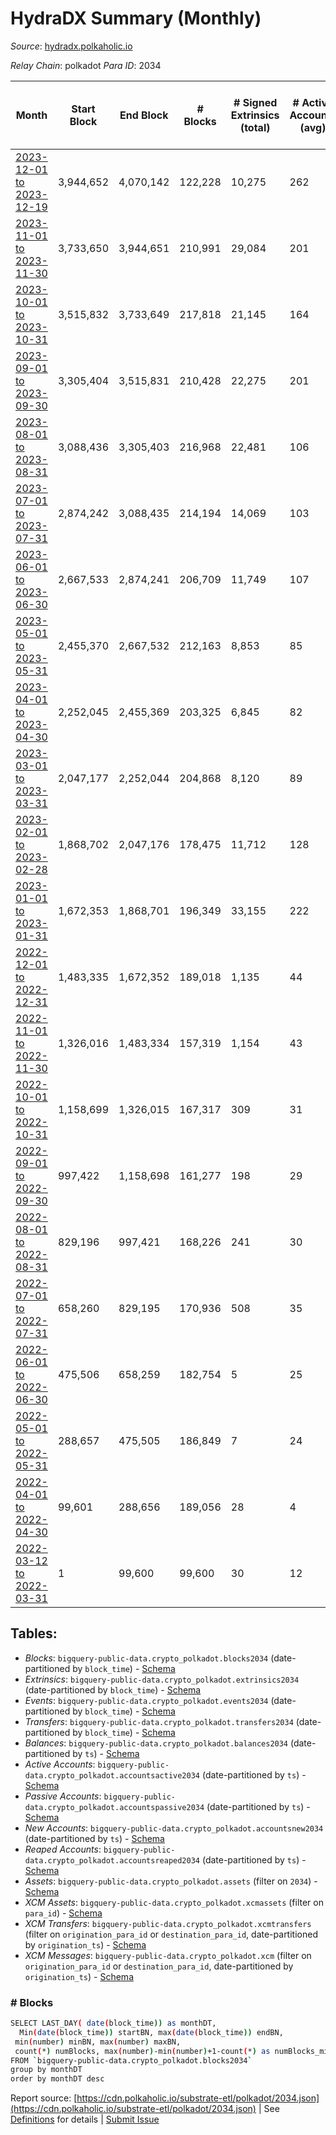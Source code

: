 # HydraDX Summary (Monthly)

_Source_: [hydradx.polkaholic.io](https://hydradx.polkaholic.io)

*Relay Chain*: polkadot
*Para ID*: 2034



| Month | Start Block | End Block | # Blocks | # Signed Extrinsics (total) | # Active Accounts (avg) | # Addresses with Balances (max) | Issues |
| ----- | ----------- | --------- | -------- | --------------------------- | ----------------------- | ------------------------------- | ------ |
| [2023-12-01 to 2023-12-19](/polkadot/2034-hydradx/2023-12-31.md) | 3,944,652 | 4,070,142 | 122,228 | 10,275 | 262 | 25,430 | - 3,263 (2.60%) |   
| [2023-11-01 to 2023-11-30](/polkadot/2034-hydradx/2023-11-30.md) | 3,733,650 | 3,944,651 | 210,991 | 29,084 | 201 | 25,203 | - 11 (0.01%) |   
| [2023-10-01 to 2023-10-31](/polkadot/2034-hydradx/2023-10-31.md) | 3,515,832 | 3,733,649 | 217,818 | 21,145 | 164 | 24,693 | -   |   
| [2023-09-01 to 2023-09-30](/polkadot/2034-hydradx/2023-09-30.md) | 3,305,404 | 3,515,831 | 210,428 | 22,275 | 201 | 24,486 | -   |   
| [2023-08-01 to 2023-08-31](/polkadot/2034-hydradx/2023-08-31.md) | 3,088,436 | 3,305,403 | 216,968 | 22,481 | 106 | 24,235 | -   |   
| [2023-07-01 to 2023-07-31](/polkadot/2034-hydradx/2023-07-31.md) | 2,874,242 | 3,088,435 | 214,194 | 14,069 | 103 | 24,061 | -   |   
| [2023-06-01 to 2023-06-30](/polkadot/2034-hydradx/2023-06-30.md) | 2,667,533 | 2,874,241 | 206,709 | 11,749 | 107 | 23,872 | -   |   
| [2023-05-01 to 2023-05-31](/polkadot/2034-hydradx/2023-05-31.md) | 2,455,370 | 2,667,532 | 212,163 | 8,853 | 85 | 23,712 | -   |   
| [2023-04-01 to 2023-04-30](/polkadot/2034-hydradx/2023-04-30.md) | 2,252,045 | 2,455,369 | 203,325 | 6,845 | 82 | 23,570 | -   |   
| [2023-03-01 to 2023-03-31](/polkadot/2034-hydradx/2023-03-31.md) | 2,047,177 | 2,252,044 | 204,868 | 8,120 | 89 | 23,413 | -   |   
| [2023-02-01 to 2023-02-28](/polkadot/2034-hydradx/2023-02-28.md) | 1,868,702 | 2,047,176 | 178,475 | 11,712 | 128 | 23,305 | -   |   
| [2023-01-01 to 2023-01-31](/polkadot/2034-hydradx/2023-01-31.md) | 1,672,353 | 1,868,701 | 196,349 | 33,155 | 222 | 23,185 | -   |   
| [2022-12-01 to 2022-12-31](/polkadot/2034-hydradx/2022-12-31.md) | 1,483,335 | 1,672,352 | 189,018 | 1,135 | 44 | 22,525 | -   |   
| [2022-11-01 to 2022-11-30](/polkadot/2034-hydradx/2022-11-30.md) | 1,326,016 | 1,483,334 | 157,319 | 1,154 | 43 | 22,404 | -   |   
| [2022-10-01 to 2022-10-31](/polkadot/2034-hydradx/2022-10-31.md) | 1,158,699 | 1,326,015 | 167,317 | 309 | 31 | 21,139 | -   |   
| [2022-09-01 to 2022-09-30](/polkadot/2034-hydradx/2022-09-30.md) | 997,422 | 1,158,698 | 161,277 | 198 | 29 | 21,131 | -   |   
| [2022-08-01 to 2022-08-31](/polkadot/2034-hydradx/2022-08-31.md) | 829,196 | 997,421 | 168,226 | 241 | 30 | 21,125 | -   |   
| [2022-07-01 to 2022-07-31](/polkadot/2034-hydradx/2022-07-31.md) | 658,260 | 829,195 | 170,936 | 508 | 35 | 21,117 | -   |   
| [2022-06-01 to 2022-06-30](/polkadot/2034-hydradx/2022-06-30.md) | 475,506 | 658,259 | 182,754 | 5 | 25 | 27 | -   |   
| [2022-05-01 to 2022-05-31](/polkadot/2034-hydradx/2022-05-31.md) | 288,657 | 475,505 | 186,849 | 7 | 24 | 27 | -   |   
| [2022-04-01 to 2022-04-30](/polkadot/2034-hydradx/2022-04-30.md) | 99,601 | 288,656 | 189,056 | 28 | 4 | 27 | -   |   
| [2022-03-12 to 2022-03-31](/polkadot/2034-hydradx/2022-03-31.md) | 1 | 99,600 | 99,600 | 30 | 12 | 23 | -   |   

## Tables:

* _Blocks_: `bigquery-public-data.crypto_polkadot.blocks2034` (date-partitioned by `block_time`) - [Schema](/schema/balances.json)
* _Extrinsics_: `bigquery-public-data.crypto_polkadot.extrinsics2034` (date-partitioned by `block_time`) - [Schema](/schema/extrinsics.json)
* _Events_: `bigquery-public-data.crypto_polkadot.events2034` (date-partitioned by `block_time`) - [Schema](/schema/events.json)
* _Transfers_: `bigquery-public-data.crypto_polkadot.transfers2034` (date-partitioned by `block_time`) - [Schema](/schema/transfers.json)
* _Balances_: `bigquery-public-data.crypto_polkadot.balances2034` (date-partitioned by `ts`) - [Schema](/schema/balances.json)
* _Active Accounts_: `bigquery-public-data.crypto_polkadot.accountsactive2034` (date-partitioned by `ts`) - [Schema](/schema/accountsactive.json)
* _Passive Accounts_: `bigquery-public-data.crypto_polkadot.accountspassive2034` (date-partitioned by `ts`) - [Schema](/schema/accountspassive.json)
* _New Accounts_: `bigquery-public-data.crypto_polkadot.accountsnew2034` (date-partitioned by `ts`) - [Schema](/schema/accountsnew.json)
* _Reaped Accounts_: `bigquery-public-data.crypto_polkadot.accountsreaped2034` (date-partitioned by `ts`) - [Schema](/schema/accountsreaped.json)
* _Assets_: `bigquery-public-data.crypto_polkadot.assets` (filter on `2034`) - [Schema](/schema/assets.json)
* _XCM Assets_: `bigquery-public-data.crypto_polkadot.xcmassets` (filter on `para_id`) - [Schema](/schema/xcmassets.json)
* _XCM Transfers_: `bigquery-public-data.crypto_polkadot.xcmtransfers` (filter on `origination_para_id` or `destination_para_id`, date-partitioned by `origination_ts`) - [Schema](/schema/xcmtransfers.json)
* _XCM Messages_: `bigquery-public-data.crypto_polkadot.xcm` (filter on `origination_para_id` or `destination_para_id`, date-partitioned by `origination_ts`) - [Schema](/schema/xcm.json)

### # Blocks
```bash
SELECT LAST_DAY( date(block_time)) as monthDT,
  Min(date(block_time)) startBN, max(date(block_time)) endBN, 
 min(number) minBN, max(number) maxBN, 
 count(*) numBlocks, max(number)-min(number)+1-count(*) as numBlocks_missing 
FROM `bigquery-public-data.crypto_polkadot.blocks2034` 
group by monthDT 
order by monthDT desc
```


Report source: [https://cdn.polkaholic.io/substrate-etl/polkadot/2034.json](https://cdn.polkaholic.io/substrate-etl/polkadot/2034.json) | See [Definitions](/DEFINITIONS.md) for details | [Submit Issue](https://github.com/colorfulnotion/substrate-etl/issues)
